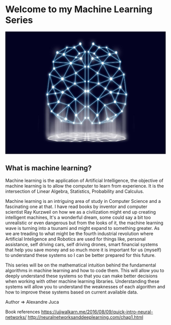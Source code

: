 # Welcome to my Machine Learning Series
![alt tag](https://github.com/AlexJuca/machine-learning-series/blob/master/images/the-brain.jpg)

## What is machine learning?
Machine learning is the application of Artificial Intelligence, the objective of machine learning is to allow the computer to learn from experience. It is the intersection of Linear Algebra, Statistics, Probability and Calculus.

Machine learning is an intriguing area of study in Computer Science and a fascinating one at that. I have read books by inventor and computer scientist Ray Kurzweil on how we as a civilization might end up creating intelligent machines, It's a wonderful dream, some could say a bit too unrealistic or even dangerous but from the looks of it, the machine learning wave is turning into a tsunami and might expand to something greater. As we are treading to what might be the fourth industrial revolution where Artificial Inteligence and Robotics are used for things like, personal assistance, self driving cars, self driving drones, smart financial systems that help you save money and so much more it is important for us (myself) to understand these systems so I can be better prepared for this future.

This series will be on the mathematical intuition behind the fundamental algorithms in machine learning and how to code them. This will allow you to deeply understand these systems so that you can make better decisions when working with other machine learning libraries. Understanding these systems will allow you to understand the weaknesses of each algorithm and how to improve these systems based on current available data.

Author => Alexandre Juca

Book references
https://ujjwalkarn.me/2016/08/09/quick-intro-neural-networks/
http://neuralnetworksanddeeplearning.com/chap1.html
